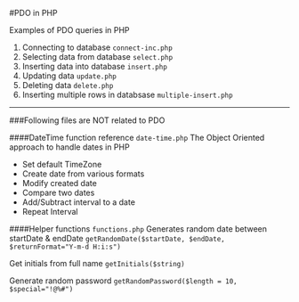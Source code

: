 #PDO in PHP

Examples of PDO queries in PHP
 1. Connecting to database `connect-inc.php`
 2. Selecting data from database `select.php`
 3. Inserting data into database `insert.php`
 4. Updating data `update.php` 
 5. Deleting data `delete.php`
 6. Inserting multiple rows in databsase `multiple-insert.php`

------
###Following files are NOT related to PDO 

####DateTime function reference `date-time.php`
The Object Oriented approach to handle dates in PHP
 * Set default TimeZone
 * Create date from various formats
 * Modify created date 
 * Compare two dates
 * Add/Subtract interval to a date
 * Repeat Interval

####Helper functions `functions.php`
Generates random date between startDate & endDate `getRandomDate($startDate, $endDate, $returnFormat="Y-m-d H:i:s")`

Get initials from full name `getInitials($string)` 

Generate random password `getRandomPassword($length = 10, $special="!@%#")` 